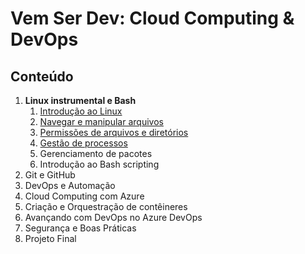 # Vem Ser Dev: Cloud Computing & DevOps

## Conteúdo

1. **Linux instrumental e Bash**
    1. [Introdução ao Linux](./docs/Linux%20instrumental%20e%20Bash/Introdução%20ao%20Linux.md)
    2. [Navegar e manipular arquivos](./docs/Linux%20instrumental%20e%20Bash/Navegar%20e%20manipular%20arquivos.md)
    3. [Permissões de arquivos e diretórios](./docs/Linux%20instrumental%20e%20Bash/Permissões%20de%20arquivos%20e%20diretórios.md)
    4. [Gestão de processos](./docs/Linux%20instrumental%20e%20Bash/Gestão%20de%20processos.md)
    5. Gerenciamento de pacotes
    7. Introdução ao Bash scripting
2. Git e GitHub
3. DevOps e Automação
4. Cloud Computing com Azure
5. Criação e Orquestração de contêineres
6. Avançando com DevOps no Azure DevOps
7. Segurança e Boas Práticas
8. Projeto Final